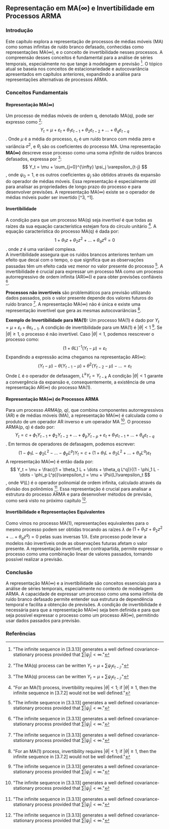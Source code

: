 ## Representação em MA(∞) e Invertibilidade em Processos ARMA
### Introdução
Este capítulo explora a representação de processos de médias móveis (MA) como somas infinitas de ruído branco defasado, conhecidas como representações MA(∞), e o conceito de invertibilidade nesses processos. A compreensão desses conceitos é fundamental para a análise de séries temporais, especialmente no que tange à modelagem e previsão [^1]. O tópico atual se baseia nos conceitos de estacionariedade e autocovariância apresentados em capítulos anteriores, expandindo a análise para representações alternativas de processos ARMA.

### Conceitos Fundamentais

#### Representação MA(∞)
Um processo de médias móveis de ordem q, denotado MA(q), pode ser expresso como [^3]:
$$ Y_t = \mu + \varepsilon_t + \theta_1 \varepsilon_{t-1} + \theta_2 \varepsilon_{t-2} + \dots + \theta_q \varepsilon_{t-q} $$.
Onde $\mu$ é a média do processo, $\varepsilon_t$ é um ruído branco com média zero e variância $\sigma^2$, e $\theta_i$ são os coeficientes do processo MA. Uma representação **MA(∞)** descreve esse processo como uma soma *infinita* de ruídos brancos defasados, expressa por [^3]:
$$ Y_t = \mu + \sum_{j=0}^{\infty} \psi_j \varepsilon_{t-j} $$,
onde $\psi_0 = 1$, e os outros coeficientes $\psi_j$ são obtidos através da expansão do operador de médias móveis.
Essa representação é especialmente útil para analisar as propriedades de longo prazo do processo e para desenvolver previsões. A representação MA(∞) existe se o operador de médias móveis puder ser invertido [^3, ^1].

#### Invertibilidade
A condição para que um processo MA(q) seja *invertível* é que todas as raízes da sua equação característica estejam fora do círculo unitário [^2]. A equação característica do processo MA(q) é dada por:
$$ 1 + \theta_1 z + \theta_2 z^2 + \dots + \theta_q z^q = 0 $$.
onde $z$ é uma variável complexa.  
A invertibilidade assegura que os ruídos brancos anteriores tenham um efeito que decai com o tempo, o que significa que as observações passadas têm um efeito cada vez menor no valor presente do processo [^1]. A invertibilidade é crucial para expressar um processo MA como um processo autorregressivo de ordem infinita (AR(∞)) e para obter previsões confiáveis [^1].

**Processos não invertíveis** são problemáticos para previsão utilizando dados passados, pois o valor presente depende dos valores futuros do ruído branco [^1]. A representação MA(∞) não é única e existe uma representação invertível que gera as mesmas autocovariâncias [^2].

**Exemplo de Invertibilidade para MA(1):**
Um processo MA(1) é dado por $Y_t = \mu + \varepsilon_t + \theta \varepsilon_{t-1}$. A condição de invertibilidade para um MA(1) é $|\theta| < 1$ [^1]. Se $|\theta| \geq 1$, o processo é não invertível. Caso $|\theta|<1$, podemos reescrever o processo como:
$$(1+\theta L)^{-1}(Y_t-\mu)=\varepsilon_t $$
Expandindo a expressão acima chegamos na representação AR(∞):
$$ (Y_t-\mu)-\theta (Y_{t-1}-\mu)+\theta^2(Y_{t-2}-\mu)-\ldots=\varepsilon_t $$
Onde $L$ é o operador de defasagem, $L^kY_t=Y_{t-k}$
A condição $|\theta|<1$ garante a convergência da expansão e, consequentemente, a existência de uma representação AR(∞) do processo MA(1).

#### Representação MA(∞) de Processos ARMA
Para um processo *ARMA(p, q)*, que combina componentes autorregressivos (AR) e de médias móveis (MA), a representação MA(∞) é calculada como o produto de um operador AR inverso e um operador MA [^1]. O processo ARMA(p, q) é dado por:
$$ Y_t = c + \phi_1 Y_{t-1} + \phi_2 Y_{t-2} + \dots + \phi_p Y_{t-p} + \varepsilon_t + \theta_1 \varepsilon_{t-1} + \dots + \theta_q \varepsilon_{t-q} $$.
Em termos de operadores de defasagem, podemos escrever:
$$(1 - \phi_1 L - \phi_2 L^2 - \dots - \phi_p L^p)Y_t = c + (1 + \theta_1 L + \theta_2 L^2 + \dots + \theta_q L^q)\varepsilon_t$$
A representação MA(∞) é então dada por:
$$ Y_t = \mu + \frac{(1 + \theta_1 L + \dots + \theta_q L^q)}{(1 - \phi_1 L - \dots - \phi_p L^p)}\varepsilon_t = \mu + \Psi(L)\varepsilon_t $$,
onde $\Psi(L)$ é o operador polinomial de ordem infinita, calculado através da divisão dos polinômios [^1].  Essa representação é crucial para analisar a estrutura do processo ARMA e para desenvolver métodos de previsão, como será visto no próximo capítulo [^1].

#### Invertibilidade e Representações Equivalentes
Como vimos no processo MA(1), representações equivalentes para o mesmo processo podem ser obtidas trocando as raízes $\lambda$ de  $(1 + \theta_1 z + \theta_2 z^2 + \dots + \theta_q z^q)=0$  pelas suas inversas $1/\lambda$. Este processo pode levar a modelos não invertíveis onde as observações futuras afetam o valor presente.  A representação invertível, em contrapartida, permite expressar o processo como uma combinação linear de valores passados, tornando possível realizar a previsão.

### Conclusão
A representação MA(∞) e a invertibilidade são conceitos essenciais para a análise de séries temporais, especialmente no contexto de modelagem ARMA. A capacidade de expressar um processo como uma soma infinita de ruído branco defasado permite entender sua estrutura de dependência temporal e facilita a obtenção de previsões.  A condição de invertibilidade é necessária para que a representação MA(∞) seja bem definida e para que seja possível expressar o processo como um processo AR(∞), permitindo usar dados passados para previsão.

### Referências
[^1]:  "The infinite sequence in [3.3.13] generates a well defined covariance-stationary process provided that  $\sum|\psi_j|<\infty$."
[^2]: "For an MA(1) process, invertibility requires $|\theta|<1$; if $|\theta|\geq1$, then the infinite sequence in [3.7.2] would not be well defined."
[^3]:  "The MA(q) process can be written  $Y_t = \mu + \sum \psi_j\varepsilon_{t-j}$."
<!-- END -->
